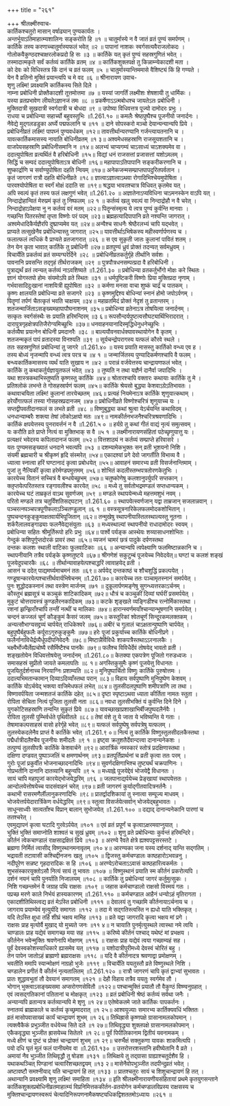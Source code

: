 +++
title = "२६१"

+++
श्रीलक्ष्मीरुवाच-  
कार्तिकश्चतुरो मासान् वर्षाढ्यान् पुण्यकार्यतः ।  
अन्तर्भूयाऽतिमाहात्म्यशालिनः सङ्करोति हि ॥१ ॥
चातुर्मास्ये न वै जातं व्रतं पुण्यं समर्पणम् ।  
कार्तिके तस्य करणाच्चातुर्मास्यफलं भवेत् ॥२ ॥
पापानां नाशकः स्वर्गसत्यवैराजलोकदः ।  
गोलोकवैकुण्ठदश्चाक्षरलोकप्रदो हि सः ॥३ ॥
कार्तिके यत् कृतं पुण्यं सहस्रगुणितं भवेत् ।  
तस्मादात्मकृते सर्वं कर्तव्यं कार्तिके व्रतम् ॥४ ॥
कार्तिकशुक्लपक्षे तु किन्नाम्न्येकादशी मता ।  
को देवः को विधिस्तत्र किं दानं च व्रतं फलम् ॥५ ॥
चातुर्मास्यान्तिममासे वैशिष्ट्यं किं हि गण्यते ।  
येन वै व्रतिनो मुक्तिं प्रयान्त्यपि च मे वद ॥६ ॥
श्रीनारायण उवाच-  
शृणु लक्ष्मि! प्रवक्ष्यामि कार्तिकस्य सिते दिले ।  
नाम्ना प्रबोधिनी प्रोक्तैकादशी तूत्तमोत्तमा ॥७ ॥
यस्यां जागर्तिं लक्ष्मीशः शेषशायी तु धार्मिकः ।  
यस्या व्रतप्रभावेण लीयतेऽज्ञानजं तमः ॥८ ॥
प्रकर्षेणाऽऽत्मबोधश्च जायतेऽतः प्रबोधिनी ।  
मुक्तिदात्री सुखदात्री स्वर्गदात्री च बोधदा ॥९ ॥
उपोष्या विधिवत्तत्र पूज्यो दामोदरः प्रभुः ।  
राधया च प्रबोधिन्या सहार्च्यो बहुवस्तुभिः ॥1.261.१० ॥
कमलैः श्रेष्ठपुष्पैश्च पूजनीयो जनार्दनः ।  
नैवेद्ये मुद्गलडडुका अर्घ्ये पद्मफलानि च ॥११ ॥
दाने सोपस्करो मञ्चो देयान्यन्यान्यपि प्रिये ।  
प्रबोधिनीव्रतं लक्ष्मि! पापघ्नं पुण्यवर्धकम् ॥१२॥
तावत्तीर्थान्यरण्यानि गर्जन्त्यायतनानि च ।  
यावत्कार्तिकमासस्य नायाति बोधिनीव्रतम् ॥१ ३॥
अश्वमेधसहस्राणि राजसूयशतानि च ।  
वाजपेयसहस्राणि प्रबोधिनीसमानि न ॥१४॥
अलभ्यं चाप्यगम्यं चाऽसाध्यं चाऽशक्यमेव वा ।  
ददात्युपोषिता व्रत्यर्थितं वै हरिबोधिनी ॥१५॥
विद्यां धनं राजसत्तां प्रजासत्तां यशोऽमलम् ।  
सिद्धिं च सम्पदं ददात्युपोषिताऽत्र बोधिनी ॥१६॥
महापापाऽतिपापानि सङ्करीकरणानि च ।  
शुष्कार्द्राणि च सर्वाण्युपोषिता दहति न्वियम् ॥१७॥
अनेकजन्मसम्प्राप्तपापदुरितपर्वतान ।  
कृतं जागरणं रात्रौ दहति बोधिनीव्रते ॥१८॥
ज्ञात्वाऽज्ञात्वाऽथवा रोगादिभिश्चेयमुपोषिता ।  
पारवश्योपोषिता वा स्वर्गं मोक्षं ददाति सा ॥१९॥
श्रद्धया भावतश्चात्र विधिवत् कृतमेव यत् ।  
अपि स्वल्पं कृतं तस्य फलं लक्षगुणं भवेत् ॥1.261.२० ॥
अज्ञातेनाऽप्यविधिना चाऽमनस्केन वाऽपि यत् ।  
निन्दाद्रोहान्वितं मेरुप्रमं कृतं तु निष्फलम् ॥२ १ ॥
कर्तव्यं खलु स्वल्पं वा निन्दाद्रोहौ न वै चरेत् ।  
निन्दाद्रोहाऽपेक्षया नु न कर्तव्यं वरं मतम् ॥२२॥
पितॄन्संस्मृत्य ये त्वत्र पुण्यं कुर्वन्ति मानवाः ।  
गच्छन्ति पितरस्तेषां तृप्ता विष्णोः परं पदम् ॥२३॥
ब्रह्महत्यादिपापानि व्रते नश्यन्ति जागरात् ।  
अश्वमेधादिकैर्यज्ञैरपि दुष्प्राप्यमेव यत् ॥२४॥
अन्यैश्च साधनैः श्रेष्ठैरलभ्यं चापि यद्भवेत् ।  
प्राप्यते तत्सुखेनैव प्रबोधिन्यास्तु जागरात् ॥२५॥
यावत्तीर्थाऽभिषेकस्य महीस्वर्णार्पणस्य च ।  
फलात्फलं त्वधिकं वै प्राप्यते व्रतजागरात् ॥२६ ॥
स एव सुकृती जातः कुलानां पावितं शतम् ।  
तेन येन कृता भावात् कार्तिके तु प्रबोधिनी ॥२७॥
व्रतपुण्यं ध्रुवं प्रोक्तं तदन्यत् सर्वमध्रुवम् ।  
विचार्येति प्रकर्तव्यं व्रतं सम्यग्घरेर्दिने ॥२८ ॥
प्रबोधिनीव्रतकर्तुर्गृहे तीर्थानि सर्वशः ।  
पावनानि प्रवसन्ति तद्गृहं तीर्थराजकम् ॥२९ ॥
पुत्रपौत्रधनसम्पत्प्रदा वै हरिबोधिनी ।  
पुत्राद्यर्थं व्रतं त्वन्यत् कर्तव्यं नाऽवशिष्यते ॥1.261.३० ॥
प्रबोधिन्या व्रतकर्तुर्भोगो मोक्षः करे स्थितः ।  
ज्ञानं योगस्तपो होमः संयमोऽपि व्रते स्थितः ॥३१ ॥
धर्मपुष्टिकरी विष्णोः प्रिया मुक्तिप्रदा नृणाम् ।  
गर्भवासादिदुःखानां नाशयित्री ह्युपोषिता ॥३२ ॥
कर्मणा मनसा वाचा शुष्कं चार्द्रं च पातकम् ।  
कृष्णः क्षालयति प्रबोधिन्या व्रते सजागरे ॥२३ ॥
कृष्णमुद्दिश्य बोधिन्यां स्नानं होमो जपोऽर्पणम् ।  
पितॄणां तर्पणं चैतत्कृतं भवति चाक्षयम् ॥३४॥
महाव्रतमिदं प्रोक्तं नेदृशं तु व्रतान्तरम् ।  
शतजन्मार्जिताऽसङ्ख्यमहापापौघनाशनम् ॥३५॥
प्रबोधिन्या व्रतेनाऽत्र तोषयित्वा जनार्दनम् ।  
सत्कृतः स्वर्गसंस्थैः सः प्रयाति हरिमन्दिरम् ॥३ ६॥
रूपसौन्दर्यपुष्टत्वसौघट्यार्थिभिरादरात् ।  
दारापुत्रगृहक्षेत्रपतिजैरोग्यमिच्छुभिः ॥३७॥
धनवाहनयानादिस्मृद्धिधेनुधनेच्छुभिः ।  
कर्तव्यैषा प्रयत्नेन बोधिनी प्रमदानरैः ॥३८ ॥
बाल्ययौवनवार्धक्यावस्थायोगेन वै कृतम् ।  
शतजन्मकृतं पापं व्रतादस्या विनश्यति ॥३९ ॥
सूर्यचन्द्रोपरागस्य यत्फलं कौरवे स्थले ।  
ततः सहस्रगुणितं प्रबोधिन्यां तु जागरे ॥1.261.४० ॥
यस्य प्रयाति मासस्तु कार्तिको वन्ध्य एव ह ।  
तस्य बोध्यं नृजन्मापि वन्ध्यं त्वत्र परत्र च ॥४ १ ॥
जन्मार्जितस्य पुण्यादिकर्मणश्चापि वै फलम् ।  
बन्ध्यकार्तिकमासस्य व्यर्थं याति सुखाय न ॥४२ ॥
परान्नं वर्जयेत्तस्य चान्द्रायणफलं भवेत् ।  
कार्तिके तु कथाकर्तुर्यज्ञायुतफलं भवेत् ॥४३ ॥
तुष्यति न तथा यज्ञैर्न दानैर्वा जपादिभिः ।  
यथा शास्त्रकथाभिस्तुष्यति कृष्णस्तु कार्तिके ॥४४॥
श्रोतारश्चापि वक्तारः कथायाः कार्तिके तु मे ।  
प्रतिश्लोकं लभन्ते ते गोसहस्रार्पणं फलम् ॥४५॥
कार्तिके श्रेयसो बुद्ध्या केशवाऽग्रेऽतिभावतः ।  
कथावाचयिता लक्ष्मि! कुलानां तारयेच्छतम् ॥४६॥
प्रत्यहं नियमेनाऽत्र कार्तिके शृणुयात्कथाम् ।  
हरेर्योगात्फलं तस्या गोसहस्रप्रदानजम् ॥४७॥
प्रबोधिनीव्रते विष्णोश्चरित्रं शृणुयाच्च यः ।  
सप्तद्वीपवतीदानफलं स लभते व्रती ॥४८ ॥
विष्णुबुद्ध्या कथां श्रुत्वा येऽर्चयन्ति कथाविदम् ।  
धनधान्याम्बरैः शक्त्या तेषां लोकोऽक्षयो मतः ॥४९॥
नामकीर्तनभजनैश्चरित्रश्रवणादिभिः ।  
कार्तिकं क्षपयेत्तस्य पुनरावर्त्तनं न वै ॥1.261.५ ० ॥
हर्यग्रे तु कथां गीतं वाद्यं नृत्यं समुत्सवम् ।  
यः करौति व्रते प्राप्ते नित्यं वा मुक्तिभाक् स वै ॥५ १ ॥
लक्ष्मीनारायणसंहितां पठेच्छृणुयात्तु यः ।  
प्रत्यक्षरं भवेदस्य कपिलादानजं फलम् ॥५२॥
वित्तशाठ्यं न कर्तव्यं सम्प्राप्ते हरिवासरे ।  
यतः पुण्यमसङ्ख्यातं धनदाने भवत्यपि ॥५३ ॥
दशम्यामेकभुक्तः सन् व्रती भूशयनो निशि ।  
संयमी ब्रह्मचारी च श्रीकृष्णं हृदि संस्मरेत् ॥५४॥
एकादश्यां प्रगे देवो जागर्तीति विभाव्य वै ।  
ध्यात्वा स्नात्वा हरिं घण्टानादं कृत्वा प्रबोधयेत् ॥५५॥
आवाहनं समारभ्य व्रती विसर्जनान्तिमाम् ।  
पूजां तु नैत्यिकीं कृत्वा हरेर्मण्डपमुत्तमम् ॥५६॥
शोभितं कदलीस्तम्भपत्रतोरणकेतुभिः ।  
कारयेच्च वितानं सच्चित्रं वै बन्धयेच्छुभम् ॥५७॥
चतुष्कोणेषु कलशानुपर्युपरि सप्तकान् ।  
क्लृप्तयेत्परितस्तत्र रङ्गावलीश्च कारयेत् ॥५८ ॥
मध्ये तु सर्वतोभद्रमण्डलं सप्तधान्यकम् ।  
कारयेच्च घटं ताम्रकृतं वाऽथ सुवर्णजम् ॥५९ ॥
मण्डले स्थापयेन्मध्ये महत्तमशुभं नवम् ।  
परितो मण्डले तत्र चतुर्विंशतिसद्घटान् ॥1.261.६० ॥
स्थापयेत्स्वर्णजान् यद्वा ताम्रजान् सजलान्नवान् ।  
पञ्चरत्नपञ्चपत्रपूगीफलाऽञ्चितण्डुलान् ॥६ १ ॥
वस्त्रसूत्रनारिकेलफलमोदकशोभितान् ।  
पुष्पचन्दनकुङ्कुमाक्षतवार्यभिपूजितान् ॥६२॥
तन्मुखेषु स्थापनीयास्तिलस्थाल्यस्तु नूतनाः ।  
शर्करैलालवङ्गाढ्याः फलनैवेद्यसंयुताः ॥६३ ॥
मध्यस्थाल्यां स्थापनीयो राधादामोदरः स्वयम् ।  
प्रबोधिन्या सहितः श्रीमूर्तिरूपो हरिः प्रभुः ॥६४॥
पार्श्वे पर्यङ्क आस्थेयः शय्यासाधनशोभितः ।  
गेन्दुकं कशिपुर्गुप्तदोरकं प्रावरं तथा ॥६५॥
व्यजनं चामरं छत्रं पादुके दर्पणस्तथा  
दन्तकः कलशः स्थाली वाटिकाः फुलवाटिकाः ॥६६ ॥
अन्यान्यपि त्वपेक्ष्याणि फलमिष्टान्नकानि च ।  
स्थापनीयानि तत्रैव पर्यङ्के कृष्णतुष्टये ॥६७॥
श्रीगणेशं सकुटुम्बं पूजयेच्च निवेदयेत्॥
घण्टां च कलशं शङ्खं पूजयेदुपचारकैः ॥६८ ॥
तीर्थान्यावाहयेत्पश्चाद्धरिं त्वावाहयेद् व्रती ।  
आसनं च ददेत् पाद्यमर्घ्यमाचमनं ततः ॥६९॥
अर्पयेद् दन्तकाष्ठं च शौचशुद्धिं प्रकल्पयेत् ।  
गण्डूषान्कारयेत्पश्चात्तीर्थवार्यभिषेचनम् ॥1.261.७०॥
कारयेच्च ततः पञ्चामृतस्नानं समर्पयेत् ।  
पुनः शुद्धोदकस्नानं तथा वस्त्रेण मार्जनम् ॥७१ ॥
दुकूलार्पणमङ्गेषु सुगन्ध्यत्तरकाऽर्चनम् ।  
कौस्तुभं ब्रह्मसूत्रं च कञ्चुकं शाटिकादिकम् ॥७२॥
धौत्रं च कञ्चुकीं दिव्यां घर्घरीं प्रसमर्पयेत् ।  
मुकुटं चोत्तरावस्त्रं कुण्डलैरनकादिकम् ॥७३॥
कटके शृङ्खले व्यङ्गिडीश्च रत्नोर्मिकास्तथा ।  
रशनां झन्झिराँश्चापि तन्तीं नत्थीं च मालिकाः ॥७४॥
हारान्स्वर्णमयाँश्चान्यान्भूषणानि समर्पयेत् ।  
चन्दनं कज्जलं चूर्णं कौङ्कुमं कैसरं जलम् ॥७५॥
कस्तूरिकां श्वेतचूर्णं सिन्दूरकमलक्तकम् ।  
अन्यत्सौभाग्यसद्द्रव्यं चार्पयेत् राधिकेश्वरे ॥७६॥
अबीरं च गुलालं चाऽक्षतान्पुष्पाणि चार्पयेत् ।  
बहुपुष्पैर्बहुफलैः कर्पूराऽगुरुकुङ्कुमैः ॥७७॥
हरेः पूजां प्रकुर्याच्च कार्तिके बोधिनीप्रगे ।  
फलैर्नानाविधैर्द्रव्यैर्धूपदीपनिवेदनैः ॥७८॥
मिष्टान्नैर्विविधैः शाकपत्रैस्तथाऽऽरनालकैः ।  
भक्ष्यैर्भोज्यैर्लेह्यचोष्यै रसैर्मिष्टैश्च पानकैः ॥७९॥
फलैश्च विविधैर्देवं तोषयेद् भावतो व्रती ।  
शङ्खतोयेन विधिवत्तोषयेत्तु जनार्दनम् ॥1.261.८०॥
केतक्या एकपत्रेण पूजितो गरुडध्वजः ।  
समासहस्रं सुप्रीतो जायते कमलापतिः ॥८ १॥
अगस्तिकुसुमैः कृष्णं पूजयेत्तु विधानतः ।  
पूजयितुर्दर्शनाच्च निरयाग्निः प्रशाम्यति ॥८२॥
मुनिपुष्पार्चितो विष्णुः कार्तिके पुरुषोत्तमः ।  
ददात्यभिमतान्कामान् दिव्याऽदिव्याँस्तथा परान् ॥८३॥
विहाय सर्वपुष्पाणि मुनिपुष्पेण केशवम् ।  
कार्तिके योऽर्चयेद् भक्त्या वाजिमेधफलं लभेत् ॥८४॥
तुलसीदलपुष्पाणि शमीपत्राणि ला तथा ।  
विष्णावर्पयिता जन्मशतजं कार्तिके दहेत् ॥८५॥
दृष्टा स्पृष्टाऽथवा ध्याता कीर्तिता नामतः स्तुता ।  
रोपिता सेचिता नित्यं पूजिता तुलसी नता ॥८६॥
नवधा तुलसीभक्तिं यं कुर्वन्ति दिने दिने ।  
युगकोटिसहस्राणि तन्वन्ति सुकृतं प्रिये ॥८७॥
यावच्छाखाप्रशाखाभिर्बीजपुष्पदलैर्नवैः ।  
रोपिता तुलसी पुम्भिर्वर्धते पृथिवीतले ॥८८॥
तेषां वंशे तु ये जाता ये भविष्यन्ति ये गताः ।  
तेषामाकल्पसाहस्रं वासो हरेर्गृहे भवेत् ॥८९॥
यत्फलं सर्वपुष्पेषु सर्वपत्रेषु यत्फलम् ।  
तुलस्येकदलेनैव प्राप्तं वै कार्तिके भवेत् ॥1.261.९ ०॥
नित्यं तु कार्तिके विष्णुस्तुलसीदलकैस्तथा ।  
पद्मैर्धात्रीदलैश्चैव पूजनीयः शमीदलैः ॥९ १ ॥
इष्ट्वा क्रतुशतैर्देवान्दत्त्वा दानान्यनेकशः ।  
तत्पुण्यं तुलसीपत्रैः कार्तिके केशवार्चने ॥९२॥
आरार्त्रिकं नमस्कारं स्तोत्रं प्रदक्षिणास्तथा ।  
दक्षिणा दण्डवत् पुष्पाञ्जलिं च क्षमणार्थनम् ॥९३॥
व्रतपूर्तिप्रार्थनां च व्रती कृत्वा ततः परम् ।  
गुरोः पूजां प्रकुर्वीत भोजनाच्छादनादिभिः ॥९४॥
सुवर्णदक्षिणाभिश्च तुष्ट्यर्थं चक्रपाणिनः ।  
गोप्रभतीनि दानानि दातव्यानि बहून्यपि ॥९ ५ ॥
मध्याह्ने पूजयेद्देवं भोजयेद्वै विधानतः ।  
सायं चापि महापूजां कारयेद्भोजयेद्धरिम् ॥९६ ॥
जलपानाद्यर्पयेच्च प्रेङ्खायां स्थापयेत्ततः ।  
आन्दोलयेत्तोषयेच्च पादसंवाहनं चरेत् ॥९७॥
व्रती जागरणं कुर्याद्गीतवादित्रनर्तनैः ।  
कथाभी रासरमणैर्लीलानुकरणादिभिः ॥९८॥
प्रातर्द्वादशिकायां तु स्नात्वा सम्पूज्य माधवम् ।  
भोजयेत्तर्पयेदारार्त्रिकेण वर्धयेद्धरिम् ॥९९॥
स्तुत्वा विसर्जयेत्सर्वान् भोजयेद्बहुभावतः ।  
साधून्साध्वीः सात्वताँश्च विप्रान् बालान् सुभोजयेत् ॥1.261.१०० ॥
दद्याद् दानान्यनेकानि पारणां च ततश्चरेत् ।  
एवमुद्यापनं कृत्वा घटादि गुरवेऽर्पयेत् ॥१०१ ॥
एवं व्रतं प्रपूर्णं च कृत्वाऽक्षरमवाप्नुयात् ।  
भुक्तिं भुक्तिं समाप्नोति शाश्वतं च सुखं ध्रुवम् ॥१०२ ॥
शृणु व्रते प्रबोधिन्याः कुर्वन्तं हरिमन्दिरे।  
कीर्तनं त्वेकचाण्डालं राक्षसाद्रक्षितं प्रिये ॥१०३ ॥
अरण्ये रैवते क्षेत्रे ह्यश्वपट्टसरस्तटे ।  
ब्रह्मणा निर्मितं त्वासीद् विष्णुस्थानमनावृतम् ॥१० ४॥
आरण्यका जना यस्य दर्शनाद् यान्ति सद्गतिम् ।  
भद्रावती तटावासी कश्चिद्दीनजनः खलु ॥१०५ ॥
द्विजस्तु कर्मचण्डालः काष्ठहारोऽभवन्ननु ।  
नदीपूरेण सन्नष्ट गृहदारादिकः स हि ॥१०६ ॥
अरण्येऽरोचताऽऽवासं काष्ठहारित्वकर्मतः ।  
शुभसंस्कारयुक्तोऽसौ नित्यं सायं तु भावतः ॥१०७ ॥
विष्णुस्थानं प्रयाति स्म कीर्तनं प्रकरोत्यपि ।  
दर्शनं नयनं चापि पुनर्याति निजालयम् ॥१०८ ॥
कार्तिके तु प्रबोधिन्यां जागरं कर्तुमुत्सुकः ।  
निशि गच्छन्तमेनं वै जग्राह पथि राक्षसः ॥१०९ ॥
जहास कर्मचाण्डालो राक्षसो विस्मयं गतः ।  
पप्रच्छ मरणे काले निर्भयं हास्यकारणम् ॥1.261.११० ॥
कर्मचण्डाल आहैनं धन्योऽहं मृतिरागता ।  
एकादशीतिथिस्त्वद्य व्रतं मेऽस्ति प्रबोधिनी ॥१११ ॥
देवालयं तु गच्छामि कीर्तनायाऽर्चनाय च ।  
जागराय प्रयाम्येवं मृत्युर्यदि समागतः ॥११२ ॥
तदा मे सद्गतिस्त्वस्ति न ह्यधो याति भक्तिकृत् ।  
यदि तेऽस्ति क्षुधा तर्हि शीघ्रं भक्षय मामिह ॥११३ ॥
व्रते यद्वा जागरादि कृत्वा भक्षय मां प्रगे ।  
राक्षसः प्राह मृत्योर्वै मुखाद् यो मुच्यते जनः ॥११ ४॥
न चायाति पुनर्मृत्युस्थले त्वास्था नमे त्वयि ।  
चाण्डालः प्राह यद्येवं समागच्छ मया सह ॥११५ ॥
करिष्ये कीर्तनं पश्चाद् यथेष्टं मां प्रभक्षय ।  
कीर्तनेन भवेन्मुक्तिः श्रवणेनापि मोक्षणम् ॥११६ ॥
राक्षसः प्राह यद्येवं त्वया गच्छाम्यहं सह ।  
पूर्वं देवस्वकोशस्याधिकारे ह्यासमेव यत् ॥११७ ॥
यशोदात्रीपुरीमध्ये देवस्वं चोरितं बहु ।  
तेन पापेन जातोऽहं ब्राह्मणो ब्रह्मराक्षसः ॥११८ ॥
यदि वै कीर्तनादत्र श्रवणाद्वा प्रमोक्षणम् ।  
भवतीति ममापि स्यान्मोक्षणं नाग्रहो भुजेः ॥११९ ॥
विचार्येति ययतुस्तौ व्रते विष्णुस्थले निशि ।  
चण्डालेन प्रगीतं वै कीर्तनं नृत्यतालितम् ॥1.261.१२० ॥
रात्रौ जागरणं चापि कृतं द्वाभ्यां सुभावतः ।  
प्रातः शुद्धावभूतां तौ देवयानं समागतम् ॥१२१ ॥
देहौ विहाय तत्रैव ययतुः स्वर्गमेव तौ ।  
भोगान् भुक्त्वाऽसङ्ख्यसमा अप्सरोगणसेवितौ ॥१२२॥
पश्चान्मुक्तिं प्रयातौ तौ वैकुण्ठं विष्ण्वनुग्रहात् ।  
एवं त्वसद्गतिकानां पतितानां च मोक्षकृत् ॥१२३ ॥
व्रतं प्रबोधिनी श्रेष्ठं कर्तव्यं सर्वथा जनैः ।  
अन्यान्यपि व्रतान्यत्र कर्तव्यान्यपि मे शृणु ॥१ २४॥
एतेष्वेकतमे जाते कार्तिकः पापकर्तनः ।  
स्नातव्यं ब्राह्मकाले च कर्तव्यं कृच्छ्रमादरात् ॥१ २५॥
आश्वयुज्याः समारभ्य कार्तिक्यवधिं भक्तितः ।  
व्रतं मासोपवासाख्यं कार्यं चान्द्रायणं शुभम् ॥१ २६॥
तिथिह्रासे कृष्णपक्षे ग्रासानामलकोपमान् ।  
त्यक्त्वैकैकं प्रभुञ्जीत वर्धयेच्च सिते दले ॥१ २७॥
तिथिवृद्ध्या शुक्लपक्षे ग्रासानामलकोपमान् ।  
एकैकवृद्ध्या भुञ्जीत ह्रासयेच्च सितेतरे ॥१ २८॥
पूर्वं पिपीलिकानाम द्वितीयं यवनामकम् ।  
मध्ये क्षीणं च पुष्टं च प्रोक्तं चान्द्रायणं शुभम् ॥१ २९॥
चरुर्भैक्षं सक्तुकणा यावकः शाकमित्यपि ।  
पयो दधि घृतं मूलं फलं पानीयमेव वा ॥1.261.१३० ॥
उत्तरोत्तरशस्तानि हवीष्येतानि वै व्रते ।  
अमायां नैव भुञ्जीत तिथिवृद्धौ तु षोडश ॥१३१ ॥
तिथिक्षये तु तद्ग्रासा ग्राह्याश्चतुर्दशैव हि ।  
यथाकथञ्चित् पिण्डानां चत्वारिंशच्छतद्वयम् ॥१३ २॥
मासेनैवोपभुञ्जीत तदपीन्दुव्रतं भवेत् ।  
अष्टावष्टौ समश्नीयाद् यति चान्द्रायणं हि तत् ॥१३३ ॥
प्रातश्चतुरः सायं च शिशुचान्द्रायणं हि तत् ।  
अथान्यानि प्रवक्ष्यामि शृणु लक्ष्मि! समाहिता ॥१३४ ॥
इति श्रीलक्ष्मीनारायणीयसंहितायां प्रथमे कृतयुगसन्ताने कार्तिकशुक्लप्रबोधिनीव्रतमाहात्म्यं विप्रनिमित्तककीर्तन-व्रतयोगेन कर्मचण्डालविप्रस्य राक्षसस्य च मुक्तिश्चान्द्रायणस्वरूपं चेत्यादिनिरूपणनामैकषष्ट्यधिकद्विशततमोऽध्यायः ॥२६१ ॥
    
